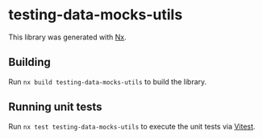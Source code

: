 # testing-data-mocks-utils

This library was generated with [Nx](https://nx.dev).

## Building

Run `nx build testing-data-mocks-utils` to build the library.

## Running unit tests

Run `nx test testing-data-mocks-utils` to execute the unit tests via [Vitest](https://vitest.dev/).
